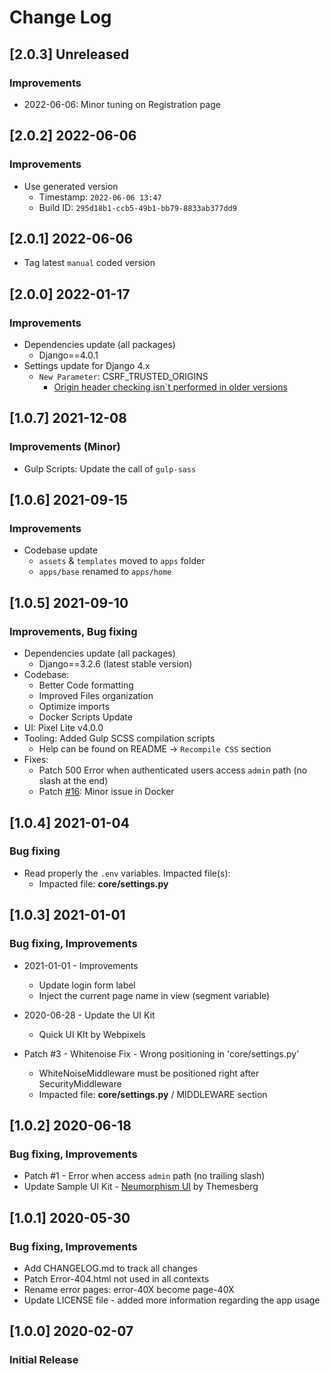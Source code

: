 # Change Log

## [2.0.3] Unreleased
### Improvements

- 2022-06-06: Minor tuning on Registration page

## [2.0.2] 2022-06-06
### Improvements

- Use generated version
  - Timestamp: `2022-06-06 13:47`
  - Build ID: `295d18b1-ccb5-49b1-bb79-8833ab377dd9`

## [2.0.1] 2022-06-06

- Tag latest `manual` coded version 

## [2.0.0] 2022-01-17
### Improvements

- Dependencies update (all packages) 
  - Django==4.0.1
- Settings update for Django 4.x
  - `New Parameter`: CSRF_TRUSTED_ORIGINS
    - [Origin header checking isn`t performed in older versions](https://docs.djangoproject.com/en/4.0/ref/settings/#csrf-trusted-origins)  

## [1.0.7] 2021-12-08 
### Improvements (Minor)

- Gulp Scripts: Update the call of `gulp-sass` 

## [1.0.6] 2021-09-15 
### Improvements

- Codebase update
  - `assets` & `templates` moved to `apps` folder
  - `apps/base` renamed to `apps/home`

## [1.0.5] 2021-09-10
### Improvements, Bug fixing

- Dependencies update (all packages) 
  - Django==3.2.6 (latest stable version)
- Codebase:
  - Better Code formatting
  - Improved Files organization
  - Optimize imports
  - Docker Scripts Update
- UI: Pixel Lite v4.0.0  
- Tooling: Added Gulp SCSS compilation scripts
  - Help can be found on README -> `Recompile CSS` section
- Fixes:
  - Patch 500 Error when authenticated users access `admin` path (no slash at the end)  
  - Patch [#16](https://github.com/app-generator/boilerplate-code-django-dashboard/issues/16): Minor issue in Docker

## [1.0.4] 2021-01-04
### Bug fixing

- Read properly the `.env` variables. Impacted file(s):
    - Impacted file: **core/settings.py**

## [1.0.3] 2021-01-01
### Bug fixing, Improvements

- 2021-01-01 - Improvements
    - Update login form label
    - Inject the current page name in view (segment variable) 

- 2020-06-28 - Update the UI Kit
    - Quick UI KIt by Webpixels

- Patch #3 - Whitenoise Fix - Wrong positioning in 'core/settings.py'
    - WhiteNoiseMiddleware must be positioned right after SecurityMiddleware
    - Impacted file: **core/settings.py** / MIDDLEWARE section

## [1.0.2] 2020-06-18
### Bug fixing, Improvements

- Patch #1 - Error when access `admin` path (no trailing slash)
- Update Sample UI Kit - [Neumorphism UI](https://themesberg.com/product/ui-kits/neumorphism-ui) by Themesberg

## [1.0.1] 2020-05-30
### Bug fixing, Improvements

- Add CHANGELOG.md to track all changes
- Patch Error-404.html not used in all contexts
- Rename error pages: error-40X become page-40X
- Update LICENSE file - added more information regarding the app usage

## [1.0.0] 2020-02-07
### Initial Release
